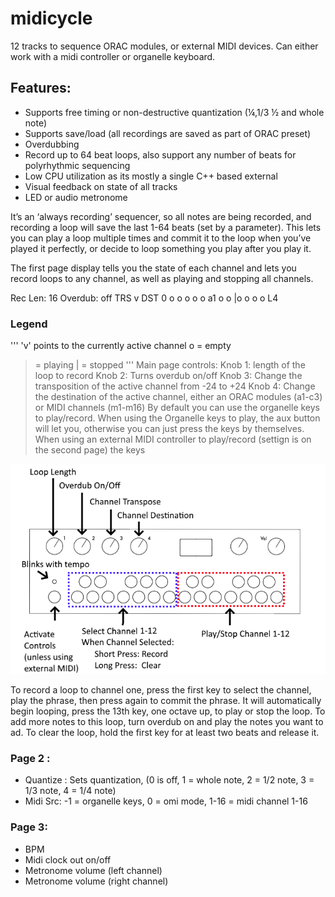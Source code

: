 # midicycle
12 tracks to sequence ORAC modules, or external MIDI devices.
Can either work with a midi controller or organelle keyboard. 

## Features:
 - Supports free timing or non-destructive quantization (¼,1/3 ½ and whole note)
 - Supports save/load (all recordings are saved as part of ORAC preset)
 - Overdubbing
 - Record up to 64 beat loops, also support any number of beats for polyrhythmic sequencing
 - Low CPU utilization as its mostly a single C++ based external
 - Visual feedback on state of all tracks 
 - LED or audio metronome 

It’s an ‘always recording’ sequencer, so all notes are being recorded, and recording a loop will save the last 1-64 beats (set by a parameter). This lets you can play a loop multiple times and commit it to the loop when you’ve played it perfectly, or decide to loop something you play after you play it.

The first page display tells you the state of each channel and lets you record loops to any channel, as well as playing and stopping all channels.

Rec Len:        16
Overdub:        off
TRS     v        DST
0    o o  o o o   a1
    o o |o o o o  L4
    
    
### Legend
'''
'v' points to the currently active channel
o = empty
> = playing
| = stopped
'''
Main page controls:
Knob 1: length of the loop to record
Knob 2: Turns overdub on/off
Knob 3: Change the transposition of the active channel from -24 to +24
Knob 4: Change the destination of the active channel, either an ORAC modules (a1-c3) or MIDI channels (m1-m16)
By default you can use the organelle keys to play/record.
When using the Organelle keys to play, the aux button will let you, otherwise you can just press the keys by themselves.
When using an external MIDI controller to play/record (settign is on the second page) the keys 

![alt text](https://raw.githubusercontent.com/adbrant/midicycle/master/midicycle.png)

To record a loop to channel one, press the first key to select the channel, play the phrase, then press again to commit the phrase.
It will automatically begin looping, press the 13th key, one octave up, to play or stop the loop. 
To add more notes to this loop, turn overdub on and play the notes you want to ad.
To clear the loop, hold the first key for at least two beats and release it.

### Page 2 :
 - Quantize : Sets quantization, (0 is off, 1 = whole note, 2 = 1/2 note, 3 = 1/3 note, 4 = 1/4 note)
 - Midi Src: -1 = organelle keys, 0 = omi mode, 1-16 = midi channel 1-16

### Page 3:
 - BPM
 - Midi clock out on/off
 - Metronome volume (left channel)
 - Metronome volume (right channel)


